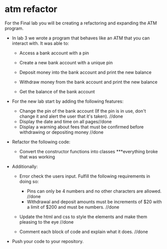 # atm refactor 
For the Final lab you will be creating a refactoring and expanding the ATM program.

* In lab 3 we wrote a program that behaves like an ATM that you can interact with. It was able to:

    * Access a bank account with a pin

    * Create a new bank account with a unique pin

    * Deposit money into the bank account and print the new balance

    * Withdraw money from the bank account and print the new balance

    * Get the balance of the bank account

* For the new lab start by adding the following features: 

    * Change the pin of the bank account (If the pin is in use, don't change it and alert the user that it's taken). //done
	* Display the date and time on all pages//done
	* Display a warning about fees that must be confirmed before withdrawing or depositing money //done

* Refactor the following code: 
	
	* Convert the constructor functions into classes ***everything broke that was working

* Additionally: 
	
	* Error check the users input. Fulfill the following requirements in doing so: 
		* Pins can only be 4 numbers and no other characters are allowed. //done
		* Withdrawal and deposit amounts must be increments of $20 with a limit of $200 and must be numbers. //done
		
	* Update the html and css to style the elements and make them pleasing to the eye //done
	* Comment each block of code and explain what it does. //done

* Push your code to your repository.
